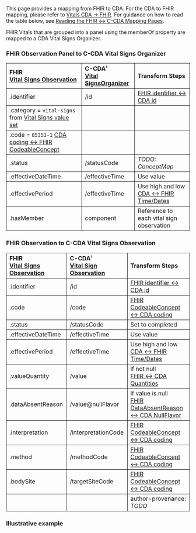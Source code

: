 <style>
td, th {
   border: 1px solid black!important;
}
</style>

This page provides a mapping from FHIR to CDA. For the CDA to FHIR mapping, please refer to [Vitals CDA → FHIR](./CF-vitals.html). For guidance on how to read the table below, see [Reading the FHIR ↔ C-CDA Mapping Pages](./mappingGuidance.html).

FHIR Vitals that are grouped into a panel using the memberOf property are mapped to a CDA Vital Signs Organizer. 

### FHIR Observation Panel to C-CDA Vital Signs Organizer

|FHIR<br/>[Vital Signs Observation](https://hl7.org/fhir/us/core/STU4/StructureDefinition-us-core-vital-signs.html)|C-CDA¹<br/>[Vital SignsOrganizer](https://hl7.org/cda/us/ccda/3.0.0/StructureDefinition-VitalSignsOrganizer.html)|Transform Steps|
|:----|:----|:----|
|.identifier|/id|[FHIR identifier ↔ CDA id](mappingGuidance.html#cda-id--fhir-identifier)|
|.category = `vital-signs` from [Vital Signs value set](https://hl7.org/fhir/us/core/STU4/ValueSet-us-core-vital-signs.html)||
|.code = `85353-1` [CDA coding ↔ FHIR CodeableConcept](mappingGuidance.html#cda-coding--fhir-codeableconcept)|||
|.status|/statusCode|*TODO: ConceptMap*
|.effectiveDateTime|/effectiveTime|Use value
|.effectivePeriod|/effectiveTime|Use high and low <br/>[CDA ↔ FHIR Time/Dates](mappingGuidance.html#cda--fhir-timedates)
|.hasMember|component|Reference to each vital sign observation 

### FHIR Observation to C-CDA Vital Signs Observation

|FHIR<br/>[Vital Signs Observation](https://hl7.org/fhir/us/core/STU4/StructureDefinition-us-core-vital-signs.html)|C-CDA¹<br/>[Vital Sign Observation](https://hl7.org/cda/us/ccda/3.0.0/StructureDefinition-VitalSignObservation.html)|Transform Steps|
|:----|:----|:----|
|.identifier|/id|[FHIR identifier ↔ CDA id](mappingGuidance.html#cda-id--fhir-identifier)|
|.code |/code|[FHIR CodeableConcept ↔ CDA coding ](mappingGuidance.html#fhir-codeableconcept--cda-coding)|
|.status|/statusCode|Set to completed
|.effectiveDateTime|/effectiveTime|Use value
|.effectivePeriod|/effectiveTime|Use high and low <br/>[CDA ↔ FHIR Time/Dates](mappingGuidance.html#cda--fhir-timedates)
|.valueQuantity|/value|If not null <br> [FHIR ↔ CDA Quantities](mappingGuidance.html#cda--fhir-quantity)
|.dataAbsentReason|/value@nullFlavor|If value is null<br>[FHIR DataAbsentReason ↔ CDA NullFlavor](ConceptMap-FC-DataAbsentReasonNullFlavor.html)
|.interpretation|/interpretationCode|[FHIR CodeableConcept ↔ CDA coding](mappingGuidance.html#fhir-codeableconcept--cda-coding)|
|.method|/methodCode|[FHIR CodeableConcept ↔ CDA coding](mappingGuidance.html#fhir-codeableconcept--cda-coding)|
|.bodySite|/targetSiteCode|[FHIR CodeableConcept ↔ CDA coding](mappingGuidance.html#fhir-codeableconcept--cda-coding)|
|||author-provenance: *TODO*


### Illustrative example